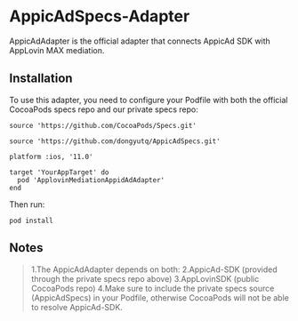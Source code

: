 # AppicAdSpecs-Adapter

AppicAdAdapter is the official adapter that connects AppicAd SDK with AppLovin MAX mediation.

## Installation

To use this adapter, you need to configure your Podfile with both the official CocoaPods specs repo and our private specs repo:

    source 'https://github.com/CocoaPods/Specs.git'

    source 'https://github.com/dongyutq/AppicAdSpecs.git'

    platform :ios, '11.0'

    target 'YourAppTarget' do
      pod 'ApplovinMediationAppidAdAdapter'
    end

Then run:

    pod install

## Notes
>1.The AppicAdAdapter depends on both:
>2.AppicAd-SDK (provided through the private specs repo above)
>3.AppLovinSDK (public CocoaPods repo)
>4.Make sure to include the private specs source (AppicAdSpecs) in your Podfile, otherwise CocoaPods will not be able to resolve AppicAd-SDK.
